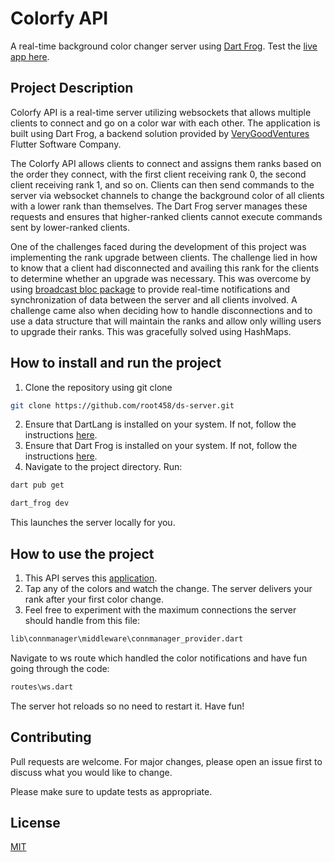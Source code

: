 # Colorfy API

A real-time background color changer server using [Dart Frog](https://dartfrog.vgv.dev). Test the [live app here](https://colorfy-web.web.app/#/).

## Project Description

Colorfy API is a real-time server utilizing websockets that allows multiple clients to connect and go on a color war with each other. The application is built using Dart Frog, a backend solution provided by [VeryGoodVentures](https://verygood.ventures/?utm_source=dartfrog&utm_medium=docs&utm_campaign=df) Flutter Software Company.

The Colorfy API allows clients to connect and assigns them ranks based on the order they connect, with the first client receiving rank 0, the second client receiving rank 1, and so on. Clients can then send commands to the server via websocket channels to change the background color of all clients with a lower rank than themselves. The Dart Frog server manages these requests and ensures that higher-ranked clients cannot execute commands sent by lower-ranked clients.

One of the challenges faced during the development of this project was implementing the rank upgrade between clients. The challenge lied in how to know that a client had disconnected and availing this rank for the clients to determine whether an upgrade was necessary. This was overcome by using [broadcast bloc package](https://pub.dev/packages/broadcast_bloc) to provide real-time notifications and synchronization of data between the server and all clients involved. A challenge came also when deciding how to handle disconnections and to use a data structure that will maintain the ranks and allow only willing users to upgrade their ranks. This was gracefully solved using HashMaps.

## How to install and run the project
1. Clone the repository using git clone 
```bash
git clone https://github.com/root458/ds-server.git
```
2. Ensure that DartLang is installed on your system. If not, follow the instructions [here](https://dart.dev/get-dart).
3. Ensure that Dart Frog is installed on your system. If not, follow the instructions [here](https://dartfrog.vgv.dev/docs/overview).
4. Navigate to the project directory. Run:
```bash
dart pub get
```
```bash
dart_frog dev
```
This launches the server locally for you.

## How to use the project
1. This API serves this [application](https://github.com/root458/neglected-client).
2. Tap any of the colors and watch the change. The server delivers your rank after your first color change.
3. Feel free to experiment with the maximum connections the server should handle from this file:
```bash
lib\connmanager\middleware\connmanager_provider.dart
```

Navigate to ws route which handled the color notifications and have fun going through the code:
```bash
routes\ws.dart
```

The server hot reloads so no need to restart it. Have fun!

## Contributing

Pull requests are welcome. For major changes, please open an issue first
to discuss what you would like to change.

Please make sure to update tests as appropriate.

## License

[MIT](https://choosealicense.com/licenses/mit/)
